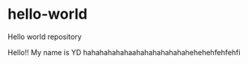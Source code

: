 # hello-world
Hello world repository

Hello!! My name is YD
hahahahahahaahahahahahahahehehehfehfehfi
